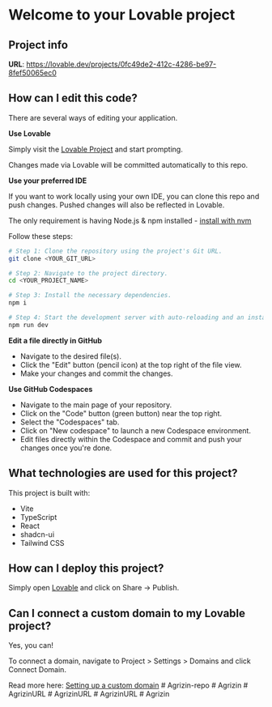 # Welcome to your Lovable project

## Project info

**URL**: https://lovable.dev/projects/0fc49de2-412c-4286-be97-8fef50065ec0

## How can I edit this code?

There are several ways of editing your application.

**Use Lovable**

Simply visit the [Lovable Project](https://lovable.dev/projects/0fc49de2-412c-4286-be97-8fef50065ec0) and start prompting.

Changes made via Lovable will be committed automatically to this repo.

**Use your preferred IDE**

If you want to work locally using your own IDE, you can clone this repo and push changes. Pushed changes will also be reflected in Lovable.

The only requirement is having Node.js & npm installed - [install with nvm](https://github.com/nvm-sh/nvm#installing-and-updating)

Follow these steps:

```sh
# Step 1: Clone the repository using the project's Git URL.
git clone <YOUR_GIT_URL>

# Step 2: Navigate to the project directory.
cd <YOUR_PROJECT_NAME>

# Step 3: Install the necessary dependencies.
npm i

# Step 4: Start the development server with auto-reloading and an instant preview.
npm run dev
```

**Edit a file directly in GitHub**

- Navigate to the desired file(s).
- Click the "Edit" button (pencil icon) at the top right of the file view.
- Make your changes and commit the changes.

**Use GitHub Codespaces**

- Navigate to the main page of your repository.
- Click on the "Code" button (green button) near the top right.
- Select the "Codespaces" tab.
- Click on "New codespace" to launch a new Codespace environment.
- Edit files directly within the Codespace and commit and push your changes once you're done.

## What technologies are used for this project?

This project is built with:

- Vite
- TypeScript
- React
- shadcn-ui
- Tailwind CSS

## How can I deploy this project?

Simply open [Lovable](https://lovable.dev/projects/0fc49de2-412c-4286-be97-8fef50065ec0) and click on Share -> Publish.

## Can I connect a custom domain to my Lovable project?

Yes, you can!

To connect a domain, navigate to Project > Settings > Domains and click Connect Domain.

Read more here: [Setting up a custom domain](https://docs.lovable.dev/tips-tricks/custom-domain#step-by-step-guide)
#   A g r i z i n - r e p o  
 #   A g r i z i n  
 #   A g r i z i n U R L  
 #   A g r i z i n U R L  
 #   A g r i z i n U R L  
 #   A g r i z i n  
 